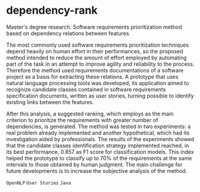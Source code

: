 # dependency-rank
Master's degree research. Software requirements prioritization method based on dependency relations between features.

The most commonly used software requirements prioritization techniques depend heavily on human effort in their performances, so the proposed method intended to reduce the amount of effort employed by automating part of the task in an attempt to improve agility and reliability to the process. Therefore the method used requirements documentations of a software project as a basis for extracting these relations. A prototype that uses natural language processing tools was developed, its application aimed to recognize candidate classes contained in software requirements specification documents, written as user stories, turning possible to identify existing links between the features.

After this analysis, a suggested ranking, which employs as the main criterion to prioritize the requirements with greater number of dependencies, is generated. The method was tested in two experiments: a real problem already implemented and another hypothetical, which had its investigation aided by professionals. The results of the experiments showed that the candidate classes identification strategy implemented reached, in its best performance, 0.857 as F1 score for classification models. This index helped the prototype to classify up to 70% of the requirements at the same intervals to those obtained by human judgment. The main challenge for future developments is to increase the subjective analysis of the method.

`OpenNLP` `User Stories` `Java`
